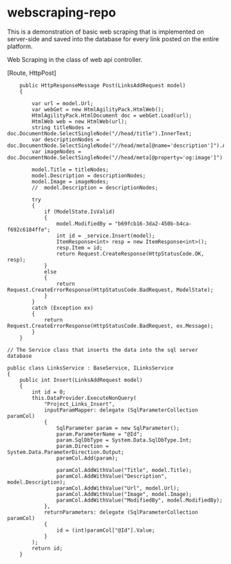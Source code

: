 # webscraping-repo

This is a demonstration of basic web scraping that is implemented on server-side and saved into the database for every link posted on the entire platform.

Web Scraping in the class of web api controller.

[Route, HttpPost]

        public HttpResponseMessage Post(LinksAddRequest model)
        {
        
            var url = model.Url;
            var webGet = new HtmlAgilityPack.HtmlWeb();
            HtmlAgilityPack.HtmlDocument doc = webGet.Load(url);
            HtmlWeb web = new HtmlWeb(url);
            string titleNodes = doc.DocumentNode.SelectSingleNode("//head/title").InnerText;
            var descriptionNodes = doc.DocumentNode.SelectSingleNode("//head/meta[@name='description']").Attributes["content"].Value;
            var imageNodes = doc.DocumentNode.SelectSingleNode("//head/meta[@property='og:image']").Attributes["content"].Value;
            
            model.Title = titleNodes;
            model.Description = descriptionNodes;
            model.Image = imageNodes;
            //  model.Description = descriptionNodes;

            try
            {
                if (ModelState.IsValid)
                {
                    model.ModifiedBy = "b69fcb16-3da2-450b-b4ca-f692c6184ffe";
                    int id = _service.Insert(model);
                    ItemResponse<int> resp = new ItemResponse<int>();
                    resp.Item = id;
                    return Request.CreateResponse(HttpStatusCode.OK, resp);
                }
                else
                {
                    return Request.CreateErrorResponse(HttpStatusCode.BadRequest, ModelState);
                }
            }
            catch (Exception ex)
            {
                return Request.CreateErrorResponse(HttpStatusCode.BadRequest, ex.Message);
            }
        }
        
    // The Service class that inserts the data into the sql server database
    
    public class LinksService : BaseService, ILinksService
    {
        public int Insert(LinksAddRequest model)
        {
            int id = 0;
            this.DataProvider.ExecuteNonQuery(
                "Project_Links_Insert",
                inputParamMapper: delegate (SqlParameterCollection paramCol)
                {
                    SqlParameter param = new SqlParameter();
                    param.ParameterName = "@Id";
                    param.SqlDbType = System.Data.SqlDbType.Int;
                    param.Direction = System.Data.ParameterDirection.Output;
                    paramCol.Add(param);

                    paramCol.AddWithValue("Title", model.Title);
                    paramCol.AddWithValue("Description", model.Description);
                    paramCol.AddWithValue("Url", model.Url);
                    paramCol.AddWithValue("Image", model.Image);
                    paramCol.AddWithValue("ModifiedBy", model.ModifiedBy);
                },
                returnParameters: delegate (SqlParameterCollection paramCol)
                {
                    id = (int)paramCol["@Id"].Value;
                }
            );
            return id;
        }
